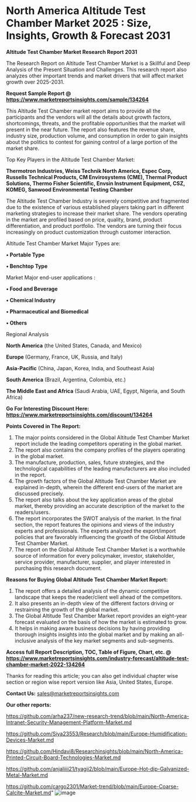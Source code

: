 # North America Altitude Test Chamber Market 2025 : Size, Insights, Growth & Forecast 2031

<strong>Altitude Test Chamber Market Research Report 2031</strong>

The Research Report on Altitude Test Chamber Market is a Skillful and Deep Analysis of the Present Situation and Challenges. This research report also analyzes other important trends and market drivers that will affect market growth over 2025-2031.

<strong>Request Sample Report @ <a href=https://www.marketreportsinsights.com/sample/134264>https://www.marketreportsinsights.com/sample/134264</a></strong>

This Altitude Test Chamber market report aims to provide all the participants and the vendors will all the details about growth factors, shortcomings, threats, and the profitable opportunities that the market will present in the near future. The report also features the revenue share, industry size, production volume, and consumption in order to gain insights about the politics to contest for gaining control of a large portion of the market share.

Top Key Players in the Altitude Test Chamber Market:

<strong>Thermotron Industries, Weiss Technik North America, Espec Corp, Russells Technical Products, CM Envirosystems (CME), Thermal Product Solutions, Thermo Fisher Scientific, Envsin Instrument Equipment, CSZ, KOMEG, Sanwood Environmental Testing Chamber</strong>

The Altitude Test Chamber Industry is severely competitive and fragmented due to the existence of various established players taking part in different marketing strategies to increase their market share. The vendors operating in the market are profiled based on price, quality, brand, product differentiation, and product portfolio. The vendors are turning their focus increasingly on product customization through customer interaction.

Altitude Test Chamber Market Major Types are:

<strong>• Portable Type

• Benchtop Type</strong>

Market Major end-user applications :

<strong>• Food and Beverage

• Chemical Industry

• Pharmaceutical and Biomedical

• Others</strong>

Regional Analysis

</u><strong><b>North America</b></strong> (the United States, Canada, and Mexico)

<strong><b>Europe </b></strong>(Germany, France, UK, Russia, and Italy)

<strong><b>Asia-Pacific</b></strong> (China, Japan, Korea, India, and Southeast Asia)

<strong><b>South America</b></strong> (Brazil, Argentina, Colombia, etc.)

<strong><b>The Middle East and Africa</b></strong> (Saudi Arabia, UAE, Egypt, Nigeria, and South Africa)

<strong>Go For Interesting Discount Here: <a href=https://www.marketreportsinsights.com/discount/134264>https://www.marketreportsinsights.com/discount/134264</a></strong>

<strong>Points Covered in The Report:</strong>
<ol>
  <li>The major points considered in the Global Altitude Test Chamber Market report include the leading competitors operating in the global market.</li>
  <li>The report also contains the company profiles of the players operating in the global market.</li>
  <li>The manufacture, production, sales, future strategies, and the technological capabilities of the leading manufacturers are also included in the report.</li>
  <li>The growth factors of the Global Altitude Test Chamber Market are explained in-depth, wherein the different end-users of the market are discussed precisely.</li>
  <li>The report also talks about the key application areas of the global market, thereby providing an accurate description of the market to the readers/users.</li>
  <li>The report incorporates the SWOT analysis of the market. In the final section, the report features the opinions and views of the industry experts and professionals. The experts analyzed the export/import policies that are favorably influencing the growth of the Global Altitude Test Chamber Market.</li>
  <li>The report on the Global Altitude Test Chamber Market is a worthwhile source of information for every policymaker, investor, stakeholder, service provider, manufacturer, supplier, and player interested in purchasing this research document.</li>
</ol>
<strong>Reasons for Buying Global Altitude Test Chamber Market Report:</strong>

<ol>
  <li>The report offers a detailed analysis of the dynamic competitive landscape that keeps the reader/client well ahead of the competitors.</li>
  <li>It also presents an in-depth view of the different factors driving or restraining the growth of the global market.</li>
  <li>The Global Altitude Test Chamber Market report provides an eight-year forecast evaluated on the basis of how the market is estimated to grow.</li>
  <li>It helps in making aware business decisions by having providing thorough insights insights into the global market and by making an all-inclusive analysis of the key market segments and sub-segments.</li>
</ol>
<strong>Access full Report Description, TOC, Table of Figure, Chart, etc. @ <a href=https://www.marketreportsinsights.com/industry-forecast/altitude-test-chamber-market-2022-134264>https://www.marketreportsinsights.com/industry-forecast/altitude-test-chamber-market-2022-134264</a></strong>


Thanks for reading this article; you can also get individual chapter wise section or region wise report version like Asia, United States, Europe.

<strong>Contact Us:</strong>
sales@marketreportsinsights.com

<strong>Our other reports:</strong>

<a href=https://github.com/arha237/new-research-trend/blob/main/North-America-Intranet-Security-Management-Platform-Market.md>https://github.com/arha237/new-research-trend/blob/main/North-America-Intranet-Security-Management-Platform-Market.md</a>

<a href=https://github.com/Siya23553/Research/blob/main/Europe-Humidification-Devices-Market.md>https://github.com/Siya23553/Research/blob/main/Europe-Humidification-Devices-Market.md</a>

<a href=https://github.com/Hindavi8/Researchinsights/blob/main/North-America-Printed-Circuit-Board-Technologies-Market.md>https://github.com/Hindavi8/Researchinsights/blob/main/North-America-Printed-Circuit-Board-Technologies-Market.md</a>

<a href=https://github.com/anjaliiii21/tyagii2/blob/main/Europe-Hot-dip-Galvanized-Metal-Market.md>https://github.com/anjaliiii21/tyagii2/blob/main/Europe-Hot-dip-Galvanized-Metal-Market.md</a>

<a href=https://github.com/cargo2301/Market-trend/blob/main/Europe-Coarse-Calcite-Market.md>https://github.com/cargo2301/Market-trend/blob/main/Europe-Coarse-Calcite-Market.md</a>"
![image](https://github.com/user-attachments/assets/1165b853-af52-4456-86ba-a3a1c2ce7db9)
